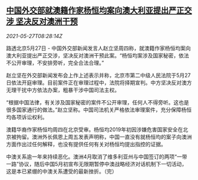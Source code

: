 <!--1622104263000-->
[中国外交部就澳籍作家杨恒均案向澳大利亚提出严正交涉 坚决反对澳洲干预](https://cn.reuters.com/article/china-mofa-au-writer-yang-0527-idCNKCS2D80VF)
------

<div><i>2021-05-27T08:28:14Z</i></div><p>路透北京5月27日 - 中国外交部新闻发言人赵立坚周四称，就澳籍作家杨恒均案向澳大利亚提出严正交涉，坚决反对澳洲干预此案。“杨恒均案涉及国家秘密，依法不公开审理，不安排旁听，完全合法合理。”</p><p>赵立坚在外交部新闻发布会上作上述表示并称，北京市第二中级人民法院于5月27日依法开庭审理。目前案件正在审理过程中，法院将择期宣判。中方坚决反对澳方无理干扰中方依法办案，粗暴干涉中国司法主权。</p><p>“根据中国法律，有关涉及国家秘密的案件不公开审理，任何人不得旁听。这也是很多国家通行的做法。”赵立坚称。中国司法机关严格依法审理案件，充分保障杨恒均各项诉讼权利。</p><p>澳籍华裔作家杨恒均周四在北京受审。杨恒均2019年初因涉嫌危害国家安全在北京被拘留。澳洲外长佩恩上周五发表声明称，中国一直没有就杨恒均的案子向澳洲方面作出过任何解释，也没有提供任何有关对杨恒均提出指控的证据。</p><p>中澳关系逾一年来持续恶化。澳洲4月取消了维多利亚州与中国签订的两项“一带一路”协议，随后中国5月初宣布无限期暂停中澳战略经济对话机制下一切活动，这是本已紧绷的中澳关系遭受的最新挫折。（完）</p>
